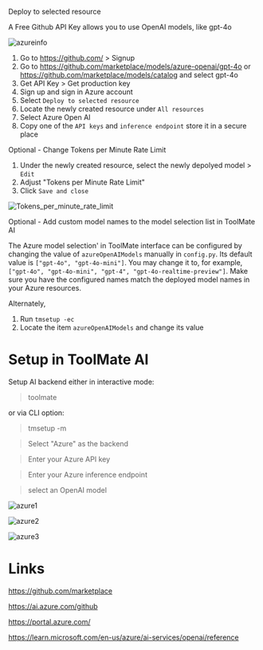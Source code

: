Deploy to selected resource

A Free Github API Key allows you to use OpenAI models, like gpt-4o

![azureinfo](https://github.com/user-attachments/assets/d27c8baa-a609-4cc0-ad08-484300b3d2fa)

1. Go to https://github.com/ > Signup
2. Go to https://github.com/marketplace/models/azure-openai/gpt-4o or https://github.com/marketplace/models/catalog and select gpt-4o
3. Get API Key > Get production key
4. Sign up and sign in Azure account
6. Select `Deploy to selected resource`
7. Locate the newly created resource under `All resources`
8. Select Azure Open AI
9. Copy one of the `API keys` and `inference endpoint` store it in a secure place

Optional - Change Tokens per Minute Rate Limit

1. Under the newly created resource, select the newly depolyed model > `Edit`
2. Adjust "Tokens per Minute Rate Limit"
3. Click `Save and close`

![Tokens_per_minute_rate_limit](https://github.com/user-attachments/assets/71fa9a47-1963-47fc-bc00-520e6000dcab)

Optional - Add custom model names to the model selection list in ToolMate AI

The Azure model selection' in ToolMate interface can be configured by changing the value of `azureOpenAIModels` manually in `config.py`. Its default value is `["gpt-4o", "gpt-4o-mini"]`. You may change it to, for example, `["gpt-4o", "gpt-4o-mini", "gpt-4", "gpt-4o-realtime-preview"]`.  Make sure you have the configured names match the deployed model names in your Azure resources.

Alternately, 

1. Run `tmsetup -ec`
2. Locate the item `azureOpenAIModels` and change its value

# Setup in ToolMate AI

Setup AI backend either in interactive mode:

> toolmate

or via CLI option:

> tmsetup -m

> Select "Azure" as the backend

> Enter your Azure API key

> Enter your Azure inference endpoint

> select an OpenAI model

![azure1](https://github.com/user-attachments/assets/da0604bc-c876-47ac-bfc0-4a2ff0c4889f)

![azure2](https://github.com/user-attachments/assets/032dd16d-2492-429c-96f4-6850b1b7eeb8)

![azure3](https://github.com/user-attachments/assets/c202d160-396f-44c5-beea-7570ae960560)

# Links

https://github.com/marketplace

https://ai.azure.com/github

https://portal.azure.com/

https://learn.microsoft.com/en-us/azure/ai-services/openai/reference
